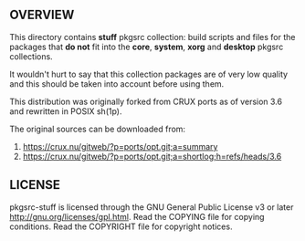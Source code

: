 OVERVIEW
--------
This directory contains **stuff** pkgsrc collection: build scripts and
files for the packages that **do not** fit into the **core**,
**system**, **xorg** and **desktop** pkgsrc collections.

It wouldn't hurt to say that this collection packages are of very
low quality and this should be taken into account before using them.

This distribution was originally forked from CRUX ports as of version
3.6 and rewritten in POSIX sh(1p).

The original sources can be downloaded from:
1. https://crux.nu/gitweb/?p=ports/opt.git;a=summary
2. https://crux.nu/gitweb/?p=ports/opt.git;a=shortlog;h=refs/heads/3.6


LICENSE
-------
pkgsrc-stuff is licensed through the GNU General Public License v3 or
later <http://gnu.org/licenses/gpl.html>.
Read the COPYING file for copying conditions.
Read the COPYRIGHT file for copyright notices.
